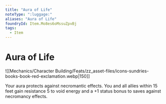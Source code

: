 ```yaml
---
title: "Aura of Life"
noteType: ":luggage:"
aliases: "Aura of Life"
foundryId: Item.Mo8es6oMssuZpvBj
tags:
  - Item
---
```


# Aura of Life
![[Mechanics/Character Building/Feats/zz_asset-files/icons-sundries-books-book-red-exclamation.webp|150]]

Your aura protects against necromantic effects. You and all allies within 15 feet gain resistance 5 to void energy and a +1 status bonus to saves against necromancy effects.


